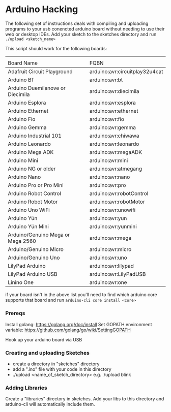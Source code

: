 # Arduino Hacking

The following set of instructions deals with compiling and uploading programs
to your usb conencted arduino board without needing to use their web or
desktop IDEs. Add your sketch to the sketches directory and
run `./upload <sketch_name>`

This script should work for the following boards:
<table>
  <th>
    <tr>
      <td>Board Name</td>
      <td>FQBN</td>
    </tr>
  </th>
  <tbody>
    <tr>
      <td>Adafruit Circuit Playground</td>
      <td>arduino:avr:circuitplay32u4cat</td>
    <tr>
    <tr>
      <td>Arduino BT</td>
      <td>arduino:avr:bt</td>
    <tr>
    <tr>
      <td>Arduino Duemilanove or Diecimila</td>
      <td>arduino:avr:diecimila</td>
    <tr>
    <tr>
      <td>Arduino Esplora</td>
      <td>arduino:avr:esplora</td>
    <tr>
    <tr>
      <td>Arduino Ethernet</td>
      <td>arduino:avr:ethernet</td>
    <tr>
    <tr>
      <td>Arduino Fio</td>
      <td>arduino:avr:fio</td>
    <tr>
    <tr>
      <td>Arduino Gemma</td>
      <td>arduino:avr:gemma</td>
    <tr>
    <tr>
      <td>Arduino Industrial 101</td>
      <td>arduino:avr:chiwawa</td>
    <tr>
    <tr>
      <td>Arduino Leonardo</td>
      <td>arduino:avr:leonardo</td>
    <tr>
    <tr>
      <td>Arduino Mega ADK</td>
      <td>arduino:avr:megaADK</td>
    <tr>
    <tr>
      <td>Arduino Mini</td>
      <td>arduino:avr:mini</td>
    <tr>
    <tr>
      <td>Arduino NG or older</td>
      <td>arduino:avr:atmegang</td>
    <tr>
    <tr>
      <td>Arduino Nano</td>
      <td>arduino:avr:nano</td>
    <tr>
    <tr>
      <td>Arduino Pro or Pro Mini</td>
      <td>arduino:avr:pro</td>
    <tr>
    <tr>
      <td>Arduino Robot Control</td>
      <td>arduino:avr:robotControl</td>
    <tr>
    <tr>
      <td>Arduino Robot Motor</td>
      <td>arduino:avr:robotMotor</td>
    <tr>
    <tr>
      <td>Arduino Uno WiFi</td>
      <td>arduino:avr:unowifi</td>
    <tr>
    <tr>
      <td>Arduino Yún</td>
      <td>arduino:avr:yun</td>
    <tr>
    <tr>
      <td>Arduino Yún Mini</td>
      <td>arduino:avr:yunmini</td>
    <tr>
    <tr>
      <td>Arduino/Genuino Mega or Mega 2560</td>
      <td>arduino:avr:mega</td>
    <tr>
    <tr>
      <td>Arduino/Genuino Micro</td>
      <td>arduino:avr:micro</td>
    <tr>
    <tr>
      <td>Arduino/Genuino Uno</td>
      <td>arduino:avr:uno</td>
    <tr>
    <tr>
      <td>LilyPad Arduino</td>
      <td>arduino:avr:lilypad</td>
    <tr>
    <tr>
      <td>LilyPad Arduino USB</td>
      <td>arduino:avr:LilyPadUSB</td>
    <tr>
    <tr>
      <td>Linino One</td>
      <td>arduino:avr:one</td>
    <tr>
  </tbody>
</table>

if your board isn't in the above list you'll need to find which
arduino core supports that board and run `arduino-cli core install <core>`

### Prereqs

Install golang: https://golang.org/doc/install
Set GOPATH environment variable: https://github.com/golang/go/wiki/SettingGOPATH

Hook up your arduino board via USB

### Creating and uploading Sketches

- create a directory in "sketches" directory
- add a ".ino" file with your code in this directory
- ./upload <name_of_sketch_directory>
e.g. ./upload blink

### Adding Libraries

Create a "libraries" directory in sketches. Add your libs to this directory
and arduino-cli will automatically include them.
